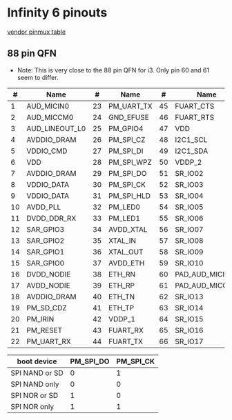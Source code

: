 # Infinity 6 pinouts

[vendor pinmux table](https://github.com/linux-chenxing/linux-ssc325/blob/mijia_camera_mstar323/drivers/sstar/gpio/infinity6/mhal_pinmux.c)

## 88 pin QFN

* Note: This is very close to the 88 pin QFN for i3. Only pin 60 and 61 seem to differ.

| #  | Name           | #  | Name       | #  | Name           | #  | Name        |
|----|----------------|----|------------|----|----------------|----|-------------|
| 1  | AUD_MICIN0     | 23 | PM_UART_TX | 45 | FUART_CTS      | 67 | VDD         |
| 2  | AUD_MICCM0     | 24 | GND_EFUSE  | 46 | FUART_RTS      | 68 | VDD         |
| 3  | AUD_LINEOUT_L0 | 25 | PM_GPIO4   | 47 | VDD            | 69 | VDDP_3      |
| 4  | AVDDIO_DRAM    | 26 | PM_SPI_CZ  | 48 | I2C1_SCL       | 70 | SPI0_CZ     |
| 5  | VDDIO_CMD      | 27 | PM_SPI_DI  | 49 | I2C1_SDA       | 71 | SPI0_CK     |
| 6  | VDD            | 28 | PM_SPI_WPZ | 50 | VDDP_2         | 72 | SPI0_DI     |
| 7  | AVDDIO_DRAM    | 29 | PM_SPI_DO  | 51 | SR_IO02        | 73 | SPI0_DO     |
| 8  | VDDIO_DATA     | 30 | PM_SPI_CK  | 52 | SR_IO03        | 74 | PWM0        |
| 9  | VDDIO_DATA     | 31 | PM_SPI_HLD | 53 | SR_IO04        | 75 | PWM1        |
| 10 | AVDD_PLL       | 32 | PM_LED0    | 54 | SR_IO05        | 76 | VDD         |
| 11 | DVDD_DDR_RX    | 33 | PM_LED1    | 55 | SR_IO06        | 77 | SD_CLK      |
| 12 | SAR_GPIO3      | 34 | AVDD_XTAL  | 56 | SR_IO07        | 78 | SD_CMD      |
| 13 | SAR_GPIO2      | 35 | XTAL_IN    | 57 | SR_IO08        | 79 | SD_D0       |
| 14 | SAR_GPIO1      | 36 | XTAL_OUT   | 58 | SR_IO09        | 80 | SD_D1       |
| 15 | SAR_GPIO0      | 37 | AVDD_ETH   | 59 | SR_IO10        | 81 | SD_D2       |
| 16 | DVDD_NODIE     | 38 | ETH_RN     | 60 | PAD_AUD_MICIN1 | 82 | SD_D3       |
| 17 | AVDD_NODIE     | 39 | ETH_RP     | 61 | PAD_AUD_MICCM1 | 83 | AVDD_USB    |
| 18 | AVDDIO_DRAM    | 40 | ETH_TN     | 62 | SR_IO13        | 84 | USB_DM      |
| 19 | PM_SD_CDZ      | 41 | ETH_TP     | 63 | SR_IO14        | 85 | USB_DP      |
| 20 | PM_IRIN        | 42 | VDDP_1     | 64 | SR_IO15        | 86 | AVDD_AUD    |
| 21 | PM_RESET       | 43 | FUART_RX   | 65 | SR_IO16        | 87 | AUD_VAG     |
| 22 | PM_UART_RX     | 44 | FUART_TX   | 66 | SR_IO17        | 88 | AUD_VRM_ADC |

| boot device           | PM_SPI_DO               | PM_SPI_CK |
|-----------------------|-------------------------|-----------|
| SPI NAND or SD        | 0                       | 1         |
| SPI NAND only         | 0                       | 0         |
| SPI NOR or SD         | 1                       | 0         |
| SPI NOR only          | 1                       | 1         |
